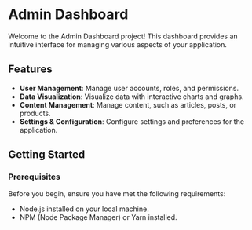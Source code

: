 # Admin Dashboard

Welcome to the Admin Dashboard project! This dashboard provides an intuitive interface for managing various aspects of your application.

## Features

- **User Management**: Manage user accounts, roles, and permissions.
- **Data Visualization**: Visualize data with interactive charts and graphs.
- **Content Management**: Manage content, such as articles, posts, or products.
- **Settings & Configuration**: Configure settings and preferences for the application.

## Getting Started

### Prerequisites

Before you begin, ensure you have met the following requirements:
- Node.js installed on your local machine.
- NPM (Node Package Manager) or Yarn installed.

